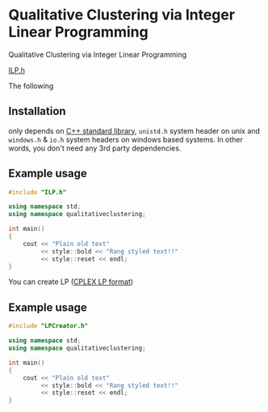 # Qualitative Clustering via Integer Linear Programming
Qualitative Clustering via Integer Linear Programming

[ILP.h](ILP.h)

The following 

Installation
------------

only depends on [C++ standard library](http://en.cppreference.com/w/cpp/header), `unistd.h` system header on unix and `windows.h` & `io.h` system headers on windows based systems. In other words, you don't need any 3rd party dependencies.


Example usage
-------------

```c++
#include "ILP.h"

using namespace std;
using namespace qualitativeclustering;

int main()
{
    cout << "Plain old text"
         << style::bold << "Rang styled text!!"
         << style::reset << endl;
}
```

You can create LP ([CPLEX LP format](https://www.ibm.com/support/knowledgecenter/SSSA5P_12.5.0/ilog.odms.cplex.help/CPLEX/FileFormats/topics/LP.html)) 

Example usage
-------------

```c++
#include "LPCreator.h"

using namespace std;
using namespace qualitativeclustering;

int main()
{
    cout << "Plain old text"
         << style::bold << "Rang styled text!!"
         << style::reset << endl;
}
```
